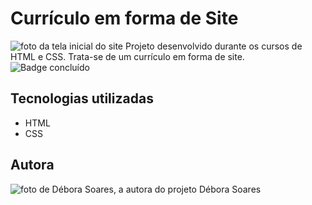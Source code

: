 # Currículo em forma de Site
![foto da tela inicial do site](https://github.com/deborasoaresc/portifolio/assets/101462403/7c901128-2e02-4f7e-8a63-a24d02f5bcf0)
Projeto desenvolvido durante os cursos de HTML e CSS. Trata-se de um currículo em forma de site.
![Badge concluído](http://img.shields.io/static/v1?label=STATUS&message=%20CONCLUÍDO&color=GREEN&style=for-the-badge)

## Tecnologias utilizadas
- HTML
- CSS

## Autora
![foto de Débora Soares, a autora do projeto](https://github.com/deborasoaresc/portifolio/assets/101462403/59d62ad0-6201-46e7-b7e8-9690d42e24dd)
Débora Soares
